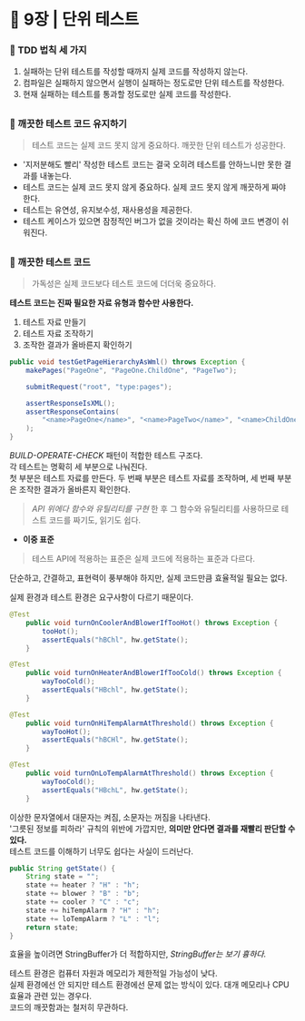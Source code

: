# 🧷 9장 | 단위 테스트

### 📘 TDD 법칙 세 가지

1. 실패하는 단위 테스트를 작성할 때까지 실제 코드를 작성하지 않는다.
2. 컴파일은 실패하지 않으면서 실행이 실패하는 정도로만 단위 테스트를 작성한다.
3. 현재 실패하는 테스트를 통과할 정도로만 실제 코드를 작성한다.

##

### 📘 깨끗한 테스트 코드 유지하기

> 테스트 코드는 실제 코드 못지 않게 중요하다. 깨끗한 단위 테스트가 성공한다.

- '지저분해도 빨리' 작성한 테스트 코드는 결국 오히려 테스트를 안하느니만 못한 결과를 내놓는다.
- 테스트 코드는 실제 코드 못지 않게 중요하다. 실제 코드 못지 않게 깨끗하게 짜야 한다.
- 테스트는 유연성, 유지보수성, 재사용성을 제공한다.
- 테스트 케이스가 있으면 잠정적인 버그가 없을 것이라는 확신 하에 코드 변경이 쉬워진다.

##

### 📘 깨끗한 테스트 코드

> 가독성은 실제 코드보다 테스트 코드에 더더욱 중요하다.

**테스트 코드는 진짜 필요한 자료 유형과 함수만 사용한다.**

1. 테스트 자료 만들기
2. 테스트 자료 조작하기
3. 조작한 결과가 올바른지 확인하기

```java
public void testGetPageHierarchyAsWml() throws Exception {
	makePages("PageOne", "PageOne.ChildOne", "PageTwo");

	submitRequest("root", "type:pages");

	assertResponseIsXML();
	assertResponseContains(
		"<name>PageOne</name>", "<name>PageTwo</name>", "<name>ChildOne</name>"
	);
}
```

*BUILD-OPERATE-CHECK* 패턴이 적합한 테스트 구조다.  
각 테스트는 명확히 세 부분으로 나눠진다.  
첫 부분은 테스트 자료를 만든다. 두 번째 부분은 테스트 자료를 조작하며, 세 번째 부분은 조작한 결과가 올바른지 확인한다.  
> *API 위에다 함수와 유틸리티를 구현* 한 후 그 함수와 유틸리티를 사용하므로 테스트 코드를 짜기도, 읽기도 쉽다.

- **이중 표준**

> 테스트 API에 적용하는 표준은 실제 코드에 적용하는 표준과 다르다.

단순하고, 간결하고, 표현력이 풍부해야 하지만, 실제 코드만큼 효율적일 필요는 없다. 

실제 환경과 테스트 환경은 요구사항이 다르기 때문이다.

```java
@Test
	public void turnOnCoolerAndBlowerIfTooHot() throws Exception {
		tooHot();
		assertEquals("hBChl", hw.getState();
	}

@Test
	public void turnOnHeaterAndBlowerIfTooCold() throws Exception {
		wayTooCold();
		assertEquals("HBchl", hw.getState();
	}

@Test
	public void turnOnHiTempAlarmAtThreshold() throws Exception {
		wayTooHot();
		assertEquals("hBCHl", hw.getState();
	}

@Test
	public void turnOnLoTempAlarmAtThreshold() throws Exception {
		wayTooCold();
		assertEquals("HBchL", hw.getState();
	}
```

이상한 문자열에서 대문자는 켜짐, 소문자는 꺼짐을 나타낸다.   
'그릇된 정보를 피하라' 규칙의 위반에 가깝지만, **의미만 안다면 결과를 재빨리 판단할 수 있다.**  
테스트 코드를 이해하기 너무도 쉽다는 사실이 드러난다.

```java
public String getState() {
	String state = "";
	state += heater ? "H" : "h";
	state += blower ? "B" : "b";
	state += cooler ? "C" : "c";
	state += hiTempAlarm ? "H" : "h";
	state += loTempAlarm ? "L" : "l";
	return state;
}
```

효율을 높이려면 StringBuffer가 더 적합하지만, *StringBuffer는 보기 흉하다.*

테스트 환경은 컴퓨터 자원과 메모리가 제한적일 가능성이 낮다.  
실제 환경에선 안 되지만 테스트 환경에선 문제 없는 방식이 있다. 대개 메모리나 CPU 효율과 관련 있는 경우다.  
코드의 깨끗함과는 철저히 무관하다.

##


